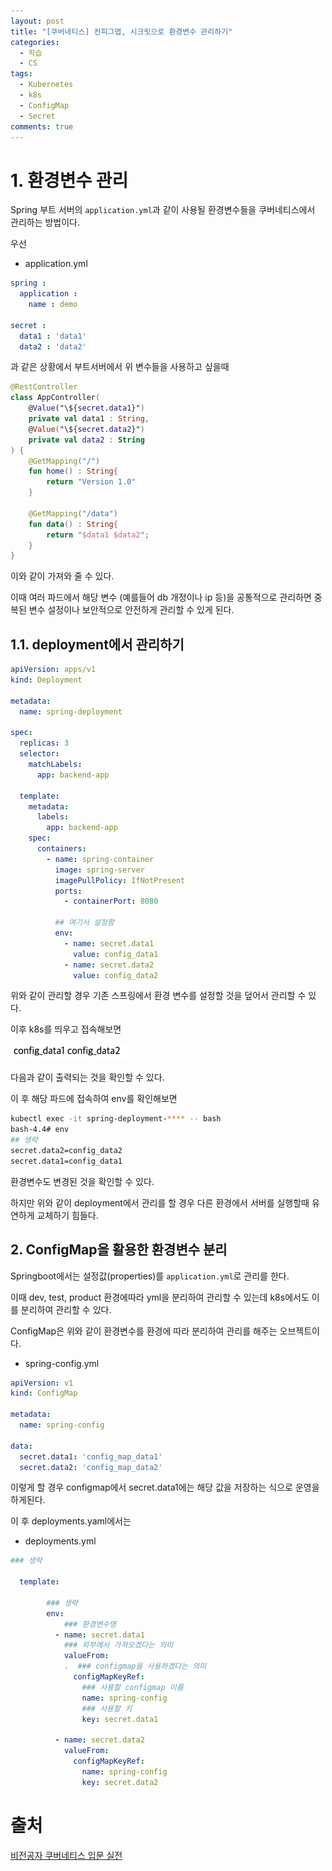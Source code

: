 ```yaml
---
layout: post
title: "[쿠버네티스] 컨피그맵, 시크릿으로 환경변수 관리하기"
categories:
  - 학습
  - CS
tags:
  - Kubernetes
  - k8s
  - ConfigMap
  - Secret
comments: true
---
```

# 1. 환경변수 관리

Spring 부트 서버의 `application.yml`과 같이 사용될 환경변수들을 쿠버네티스에서 관리하는 방법이다.

우선 
- application.yml

```yml
spring :  
  application :  
    name : demo  
  
secret :  
  data1 : 'data1'  
  data2 : 'data2'
```

과 같은 상황에서 부트서버에서 위 변수들을 사용하고 싶을때

```kotlin
@RestController  
class AppController(  
    @Value("\${secret.data1}")  
    private val data1 : String,  
    @Value("\${secret.data2}")  
    private val data2 : String  
) {  
    @GetMapping("/")  
    fun home() : String{  
        return "Version 1.0"  
    }  
  
    @GetMapping("/data")  
    fun data() : String{  
        return "$data1 $data2";  
    }  
}
```

이와 같이 가져와 줄 수 있다.

이때 여러 파드에서 해당 변수 (예를들어 db 개정이나 ip 등)을 공통적으로 관리하면 중복된 변수 설정이나 보안적으로 안전하게 관리할 수 있게 된다.

## 1.1. deployment에서 관리하기

```yaml
apiVersion: apps/v1  
kind: Deployment  
  
metadata:  
  name: spring-deployment  
  
spec:  
  replicas: 3  
  selector:  
    matchLabels:  
      app: backend-app  
  
  template:  
    metadata:  
      labels:  
        app: backend-app  
    spec:  
      containers:  
        - name: spring-container  
          image: spring-server  
          imagePullPolicy: IfNotPresent  
          ports:  
            - containerPort: 8080  
	      
	      ## 여기서 설정함
          env:  
            - name: secret.data1  
              value: config_data1  
            - name: secret.data2  
              value: config_data2
```
위와 같이 관리할 경우 기존 스프링에서 환경 변수를 설정할 것을 덮어서 관리할 수 있다.

이후 k8s를 띄우고 접속해보면

![deployment_set.png](../assets/img/post/2025-01-09/deployment_set.png)

다음과 같이 출력되는 것을 확인할 수 있다.

이 후 해당 파드에 접속하여 env를 확인해보면

```bash
kubectl exec -it spring-deployment-**** -- bash
bash-4.4# env
## 생략
secret.data2=config_data2
secret.data1=config_data1
```

환경변수도 변경된 것을 확인할 수 있다.

하지만 위와 같이 deployment에서 관리를 할 경우 다른 환경에서 서버를 실행할때 유연하게 교체하기 힘들다.

## 2.  ConfigMap을 활용한 환경변수 분리


Springboot에서는 설정값(properties)를 `application.yml`로 관리를 한다.

이때 dev, test, product 환경에따라 yml을 분리하여 관리할 수 있는데 k8s에서도 이를 분리하여 관리할 수 있다.

ConfigMap은 위와 같이 환경변수를 환경에 따라 분리하여 관리를 해주는 오브젝트이다.

- spring-config.yml

```yml
apiVersion: v1  
kind: ConfigMap  
  
metadata:  
  name: spring-config  
  
data:  
  secret.data1: 'config_map_data1'  
  secret.data2: 'config_map_data2'
```

이렇게 할 경우 configmap에서 secret.data1에는 해당 값을 저장하는 식으로 운영을 하게된다.

이 후  deployments.yaml에서는
- deployments.yml
```yml
### 생략

  template:  
  
		### 생략
		env:  
			### 환경변수명
		  - name: secret.data1  
			### 외부에서 가져오겠다는 의미
			valueFrom:  
			.  ### configmap을 사용하겠다는 의미
			  configMapKeyRef:  
				### 사용할 configmap 이름
				name: spring-config  
				### 사용할 키
				key: secret.data1  
		  
		  - name: secret.data2  
			valueFrom:  
			  configMapKeyRef:  
				name: spring-config  
				key: secret.data2
```


# 출처

[비전공자 쿠버네티스 입문 실전](https://www.inflearn.com/course/%EB%B9%84%EC%A0%84%EA%B3%B5%EC%9E%90-%EC%BF%A0%EB%B2%84%EB%84%A4%ED%8B%B0%EC%8A%A4-%EC%9E%85%EB%AC%B8-%EC%8B%A4%EC%A0%84#reviews)
